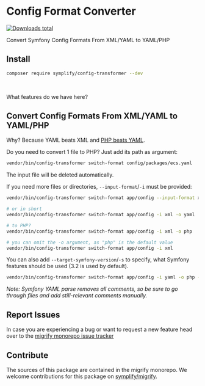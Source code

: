 # Config Format Converter

[![Downloads total](https://img.shields.io/packagist/dt/symplify/config-transformer.svg?style=flat-square)](https://packagist.org/packages/symplify/config-transformer/stats)

Convert Symfony Config Formats From XML/YAML to YAML/PHP

## Install

```bash
composer require symplify/config-transformer --dev
```

<br>

What features do we have here?

## Convert Config Formats From XML/YAML to YAML/PHP

Why? Because YAML beats XML and [PHP beats YAML](https://tomasvotruba.com/blog/2020/07/16/10-cool-features-you-get-after-switching-from-yaml-to-php-configs/).

Do you need to convert 1 file to PHP? Just add its path as argument:

```bash
vendor/bin/config-transformer switch-format config/packages/ecs.yaml
```

The input file will be deleted automatically.

If you need more files or directories, `--input-format`/`-i` must be provided:

```bash
vendor/bin/config-transformer switch-format app/config --input-format xml --output-format yaml

# or in short
vendor/bin/config-transformer switch-format app/config -i xml -o yaml

# to PHP?
vendor/bin/config-transformer switch-format app/config -i xml -o php

# you can omit the -o argument, as "php" is the default value
vendor/bin/config-transformer switch-format app/config -i xml
```

You can also add `--target-symfony-version`/`-s` to specify, what Symfony features should be used (3.2 is used by default).

```bash
vendor/bin/config-transformer switch-format app/config -i yaml -o php -s 3.3
```

*Note: Symfony YAML parse removes all comments, so be sure to go through files and add still-relevant comments manually.*

## Report Issues

In case you are experiencing a bug or want to request a new feature head over to the [migrify monorepo issue tracker](https://github.com/symplify/symplify/issues)

## Contribute

The sources of this package are contained in the migrify monorepo. We welcome contributions for this package on [symplify/migrify](https://github.com/symplify/migrify).
